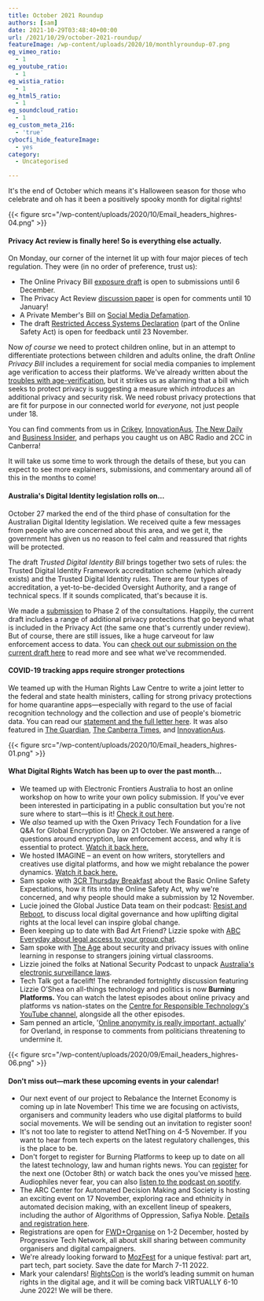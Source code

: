 ```yaml
---
title: October 2021 Roundup
authors: [sam]
date: 2021-10-29T03:48:40+00:00
url: /2021/10/29/october-2021-roundup/
featureImage: /wp-content/uploads/2020/10/monthlyroundup-07.png
eg_vimeo_ratio:
  - 1
eg_youtube_ratio:
  - 1
eg_wistia_ratio:
  - 1
eg_html5_ratio:
  - 1
eg_soundcloud_ratio:
  - 1
eg_custom_meta_216:
  - 'true'
cybocfi_hide_featureImage:
  - yes
category:
  - Uncategorised

---
```

It's the end of October which means it's Halloween season for those who celebrate and oh has it been a positively spooky month for digital rights!

<div class="wp-block-image">
{{< figure src="/wp-content/uploads/2020/10/Email_headers_highres-04.png" >}}
</div>

#### **Privacy Act review is finally here! So is everything else actually.**

On Monday, our corner of the internet lit up with four major pieces of tech regulation. They were (in no order of preference, trust us):

  * The Online Privacy Bill [exposure draft][1] is open to submissions until 6 December.
  * The Privacy Act Review [discussion paper][2] is open for comments until 10 January!
  * A Private Member's Bill on [Social Media Defamation][3].
  * The draft [Restricted Access Systems Declaration][4] (part of the Online Safety Act) is open for feedback until 23 November.

Now _of course_ we need to protect children online, but in an attempt to differentiate protections between children and adults online, the draft _Online Privacy Bill_ includes a requirement for social media companies to implement age verification to access their platforms. We've already written about the [troubles with age-verification][5], but it strikes us as alarming that a bill which seeks to protect privacy is suggesting a measure which _introduces_ an additional privacy and security risk. We need robust privacy protections that are fit for purpose in our connected world for _everyone,_ not just people under 18.

You can find comments from us in [Crikey][6], [InnovationAus][7], [The New Daily][8] and [Business Insider][9], and perhaps you caught us on ABC Radio and 2CC in Canberra!

It will take us some time to work through the details of these, but you can expect to see more explainers, submissions, and commentary around all of this in the months to come!

#### **Australia's Digital Identity legislation rolls on&#8230;**

October 27 marked the end of the third phase of consultation for the Australian Digital Identity legislation. We received quite a few messages from people who are concerned about this area, and we get it, the government has given us no reason to feel calm and reassured that rights will be protected.

The draft _Trusted Digital Identity Bill_ brings together two sets of rules: the Trusted Digital Identity Framework accreditation scheme (which already exists) and the Trusted Digital Identity rules. There are four types of accreditation, a yet-to-be-decided Oversight Authority, and a range of technical specs. If it sounds complicated, that's because it is.

We made a [submission][10] to Phase 2 of the consultations. Happily, the current draft includes a range of additional privacy protections that go beyond what is included in the Privacy Act (the same one that's currently under review). But of course, there are still issues, like a huge carveout for law enforcement access to data. You can [check out our submission on the current draft here][11] to read more and see what we've recommended.

#### **COVID-19 tracking apps require stronger protections**

We teamed up with the Human Rights Law Centre to write a joint letter to the federal and state health ministers, calling for strong privacy protections for home quarantine apps—especially with regard to the use of facial recognition technology and the collection and use of people's biometric data.
You can read our [statement and the full letter here][12]. It was also featured in [The Guardian][13], [The Canberra Times][14], and [InnovationAus][15].

<div class="wp-block-image">
{{< figure src="/wp-content/uploads/2020/10/Email_headers_highres-01.png" >}}
</div>

#### **What Digital Rights Watch has been up to over the past month&#8230;**

  * We teamed up with Electronic Frontiers Australia to host an online workshop on how to write your own policy submission. If you've ever been interested in participating in a public consultation but you're not sure where to start—this is it! [Check it out here][16].
  * We _also_ teamed up with the Oxen Privacy Tech Foundation for a live Q&A for Global Encryption Day on 21 October. We answered a range of questions around encryption, law enforcement access, and why it is essential to protect. [Watch it back here.][17]
  * We hosted IMAGINE &#8211; an event on how writers, storytellers and creatives use digital platforms, and how we might rebalance the power dynamics. [Watch it back here. ][18]
  * Sam spoke with [3CR Thursday Breakfast][19] about the Basic Online Safety Expectations, how it fits into the Online Safety Act, why we're concerned, and why people should make a submission by 12 November.
  * Lucie joined the Global Justice Data team on their podcast: [Resist and Reboot][20], to discuss local digital governance and how uplifting digital rights at the local level can inspire global change.
  * Been keeping up to date with Bad Art Friend? Lizzie spoke with [ABC Everyday about legal access to your group chat][21].
  * Sam spoke with [The Age][22] about security and privacy issues with online learning in response to strangers joining virtual classrooms.
  * Lizzie joined the folks at National Security Podcast to unpack [Australia's electronic surveillance laws][23].
  * Tech Talk got a facelift! The rebranded fortnightly discussion featuring Lizzie O&#8217;Shea on all-things technology and politics is now **Burning Platforms.** You can watch the latest episodes about online privacy and platforms vs nation-states on the [Centre for Responsible Technology's YouTube channel][24], alongside all the other episodes.
  * Sam penned an article, '[Online anonymity is really important, actually][25]' for Overland, in response to comments from politicians threatening to undermine it.

<div class="wp-block-image">
{{< figure src="/wp-content/uploads/2020/09/Email_headers_highres-06.png" >}}
</div>

#### **Don't miss out—mark these upcoming events in your calendar!**

  * Our next event of our project to Rebalance the Internet Economy is coming up in late November! This time we are focusing on activists, organisers and community leaders who use digital platforms to build social movements. We will be sending out an invitation to register soon!
  * It's not too late to register to attend NetThing on 4-5 November. If you want to hear from tech experts on the latest regulatory challenges, this is the place to be.
  * Don't forget to register for Burning Platforms to keep up to date on all the latest technology, law and human rights news. You can [register][26] for the next one (October 8th) or watch back the ones you've missed [here][27]. Audiophiles never fear, you can also [listen to the podcast on spotify][28].
  * The ARC Center for Automated Decision Making and Society is hosting an exciting event on 17 November, exploring race and ethnicity in automated decision making, with an excellent lineup of speakers, including the author of Algorithms of Oppression, Safiya Noble. [Details and registration here][29].
  * Registrations are open for [FWD+Organise][30] on 1-2 December, hosted by Progressive Tech Network, all about skill sharing between community organisers and digital campaigners.
  * We're already looking forward to [MozFest][31] for a unique festival: part art, part tech, part society. Save the date for March 7-11 2022.
  * Mark your calendars! [RightsCon][32] is the world&#8217;s leading summit on human rights in the digital age, and it will be coming back VIRTUALLY 6-10 June 2022! We will be there.

 [1]: https://consultations.ag.gov.au/rights-and-protections/online-privacy-bill-exposure-draft/
 [2]: https://consultations.ag.gov.au/rights-and-protections/privacy-act-review-discussion-paper/
 [3]: https://parlinfo.aph.gov.au/parlInfo/search/display/display.w3p;page=0;query=BillId:r6791%20Recstruct:billhome
 [4]: https://www.esafety.gov.au/about-us/consultation-cooperation/restricted-access-system
 [5]: https://digitalrightswatch.org.au/2021/09/21/submission-restricted-access-system/
 [6]: https://www.crikey.com.au/2021/10/25/facebook-onlyfans-to-draft-online-privacy-code-enforced-by-government/
 [7]: https://www.innovationaus.com/age-verification-will-be-mandatory-for-social-under-govt-tech-crackdown/
 [8]: https://thenewdaily.com.au/news/2021/10/25/social-media-age-verification-plan/
 [9]: https://www.businessinsider.com.au/online-privacy-code-australia
 [10]: https://digitalrightswatch.org.au/2021/07/30/submission-digital-identity/
 [11]: https://digitalrightswatch.org.au/2021/10/28/submission-digital-identity-exposure-draft/
 [12]: https://digitalrightswatch.org.au/2021/10/14/digital-rights-watch-and-the-human-rights-law-centre-call-for-strong-privacy-protections-in-home-quarantine-apps/
 [13]: https://www.theguardian.com/australia-news/2021/oct/13/home-quarantine-apps-prompt-privacy-and-racial-bias-concerns-in-australia
 [14]: https://www.canberratimes.com.au/story/7469188/extreme-measure-home-quarantine-apps-need-stronger-protections-experts-warn/?cspt=1634238256%7C2e80d1869d869d4137d1cf2d03f7b728
 [15]: https://www.innovationaus.com/extreme-quarantine-tech-deployed-without-safeguards-say-rights-groups/
 [16]: https://digitalrightswatch.org.au/2021/10/07/how-to-write-your-own-policy-submission/
 [17]: https://www.youtube.com/watch?v=XUVrmeRATJs&t=18s
 [18]: https://digitalrightswatch.org.au/2021/09/03/imagine/
 [19]: https://www.3cr.org.au/thursday-breakfast/episode-202110140700/raucous-anti-aukus-caucus-basic-online-safety-expectations
 [20]: https://globaldatajustice.org/resist-and-reboot/episode-9/
 [21]: https://www.abc.net.au/everyday/bad-art-friend-what-to-write-in-group-chats/100531656
 [22]: https://www.theage.com.au/national/victoria/unknown-uninvited-strangers-joining-victorian-online-classrooms-20210923-p58u6b.html
 [23]: https://shows.acast.com/the-national-security-podcast/episodes/balancing-acts-unpacking-australias-electronic-surveillance-
 [24]: https://www.youtube.com/watch?v=pHKysZdjjJA
 [25]: https://overland.org.au/2021/10/online-anonymity-is-really-important-actually/
 [26]: https://www.centreforresponsibletechnology.org.au/events
 [27]: https://australiainstitute.org.au/media/category/podcasts/burning-platforms/
 [28]: https://open.spotify.com/show/75bP0OcWBJZ10BMom2tyOZ
 [29]: https://www.admscentre.org.au/intersectionalities-of-automated-decision-making-and-race-ethnicity/
 [30]: https://www.fwd.org.au/
 [31]: https://foundation.mozilla.org/en/blog/save-the-date-mozfest-2022/
 [32]: https://www.rightscon.org/
